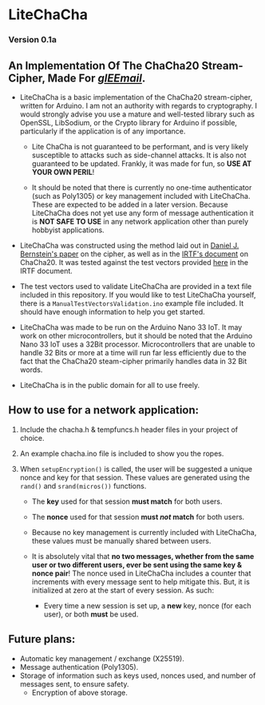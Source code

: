 # LiteChaCha

### Version 0.1a

## An Implementation Of The ChaCha20 Stream-Cipher, Made For [***glEEmail***](https://github.com/Matt-and-Gib/gleemail).

* LiteChaCha is a basic implementation of the ChaCha20 stream-cipher, written for Arduino. I am not an authority with regards to cryptography. I would strongly advise you use a mature and well-tested library such as OpenSSL, LibSodium, or the Crypto library for Arduino if possible, particularly if the application is of any importance.

  * Lite ChaCha is not guaranteed to be performant, and is very likely susceptible to attacks such as side-channel attacks. It is also not guaranteed to be updated. Frankly, it was made for fun, so **USE AT YOUR OWN PERIL**!

  * It should be noted that there is currently no one-time authenticator (such as Poly1305) or key management included with LiteChaCha. These are expected to be added in a later version. Because LiteChaCha does not yet use any form of message authentication it is **NOT SAFE TO USE** in any network application other than purely hobbyist applications.

* LiteChaCha was constructed using the method laid out in [Daniel J. Bernstein's paper](https://cr.yp.to/chacha/chacha-20080128.pdf) on the cipher, as well as in the [IRTF's document](https://tools.ietf.org/html/rfc8439) on ChaCha20. It was tested against the test vectors provided [here](https://tools.ietf.org/html/rfc8439#appendix-A.1) in the IRTF document.

* The test vectors used to validate LiteChaCha are provided in a text file included in this repository. If you would like to test LiteChaCha yourself, there is a `ManualTestVectorsValidation.ino` example file included. It should have enough information to help you get started.

* LiteChaCha was made to be run on the Arduino Nano 33 IoT. It may work on other microcontrollers, but it should be noted that the Arduino Nano 33 IoT uses a 32Bit processor. Microcontrollers that are unable to handle 32 Bits or more at a time will run far less efficiently due to the fact that the ChaCha20 steam-cipher primarily handles data in 32 Bit words.

* LiteChaCha is in the public domain for all to use freely.

## How to use for a network application:

1. Include the chacha.h & tempfuncs.h header files in your project of choice.

2. An example chacha.ino file is included to show you the ropes.

3. When `setupEncryption()` is called, the user will be suggested a unique nonce and key for that session. These values are generated using the `rand()` and `srand(micros())` functions.

   * The **key** used for that session **must match** for both users.

   * The **nonce** used for that session **must *not* match** for both users.

   * Because no key management is currently included with LiteChaCha, these values must be manually shared between users.

   * It is absolutely vital that **no two messages, whether from the same user or two different users, ever be sent using the same key & nonce pair**! The nonce used in LiteChaCha includes a counter that increments with every message sent to help mitigate this. But, it is initialized at zero at the start of every session. As such:

     * Every time a new session is set up, a **new** key, nonce (for each user), or both **must** be used.

## Future plans:

* Automatic key management / exchange (X25519).
* Message authentication (Poly1305).
* Storage of information such as keys used, nonces used, and number of messages sent, to ensure safety.
  * Encryption of above storage.